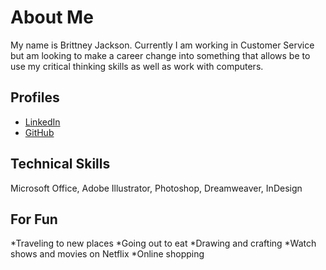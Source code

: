 # About Me
My name is Brittney Jackson. Currently I am working in Customer Service but am looking to make a career change into
something that allows be to use my critical thinking skills as well as work with computers. 

## Profiles
* [LinkedIn](https://www.linkedin.com/in/brittney-jackson-24982a63)
* [GitHub](https://github.com/brnjackson)

## Technical Skills
Microsoft Office, Adobe Illustrator, Photoshop, Dreamweaver, InDesign

## For Fun
*Traveling to new places
*Going out to eat
*Drawing and crafting
*Watch shows and movies on Netflix
*Online shopping
